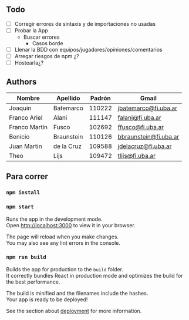 ## Todo

- [ ] Corregir errores de sintaxis y de importaciones no usadas
- [ ] Probar la App
    - Buscar errores
        - Casos borde
- [ ] Llenar la BDD con equipos/jugadores/opiniones/comentarios
- [ ] Arregar riesgos de npm ¿?
- [ ] Hostearla¿?

## Authors

| Nombre        | Apellido   | Padrón | Gmail                 |
| ------------- | ---------- | ------ | --------------------- |
| Joaquin       | Batemarco  | 110222 | jbatemarco@fi.uba.ar  |
| Franco Ariel  | Alani      | 111147 | falani@fi.uba.ar      |
| Franco Martin | Fusco      | 102692 | ffusco@fi.uba.ar      |
| Benicio       | Braunstein | 110126 | bbraunstein@fi.uba.ar |
| Juan Martin   | de la Cruz | 109588 | jdelacruz@fi.uba.ar   |
| Theo          | Lijs       | 109472 | tlijs@fi.uba.ar       |

## Para correr
### `npm install`
### `npm start`

Runs the app in the development mode.\
Open [http://localhost:3000](http://localhost:3000) to view it in your browser.

The page will reload when you make changes.\
You may also see any lint errors in the console.

### `npm run build`

Builds the app for production to the `build` folder.\
It correctly bundles React in production mode and optimizes the build for the best performance.

The build is minified and the filenames include the hashes.\
Your app is ready to be deployed!

See the section about [deployment](https://facebook.github.io/create-react-app/docs/deployment) for more information.

